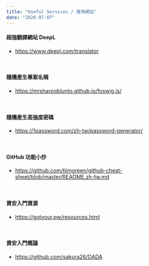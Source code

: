 ```yaml
---
title: "Useful Services / 實用網站"
date: "2020-07-07"
---
```


#### 超強翻譯網站 DeepL
* https://www.deepl.com/translator

</br>

#### 隨機產生專案名稱
* https://mrsharpoblunto.github.io/foswig.js/

</br>

#### 隨機產生高強度密碼
* https://1password.com/zh-tw/password-generator/

</br>

#### GitHub 功能小抄
* https://github.com/tiimgreen/github-cheat-sheet/blob/master/README.zh-tw.md

</br>


#### 資安入門資源
* https://gotyour.pw/resources.html

</br>

#### 資安入門概論 
* https://github.com/sakura26/DADA

</br>







